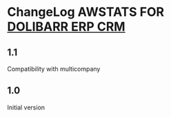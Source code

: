 # ChangeLog AWSTATS FOR <a href="https://www.dolibarr.org">DOLIBARR ERP CRM</a>


## 1.1 

Compatibility with multicompany

## 1.0

Initial version
